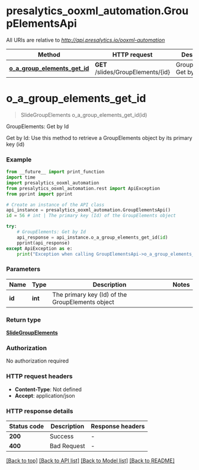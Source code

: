 # presalytics_ooxml_automation.GroupElementsApi

All URIs are relative to *http://api.presalytics.io/ooxml-automation*

Method | HTTP request | Description
------------- | ------------- | -------------
[**o_a_group_elements_get_id**](GroupElementsApi.md#o_a_group_elements_get_id) | **GET** /slides/GroupElements/{id} | GroupElements: Get by Id


# **o_a_group_elements_get_id**
> SlideGroupElements o_a_group_elements_get_id(id)

GroupElements: Get by Id

Get by Id: Use this method to retrieve a GroupElements object by its primary key (id)

### Example

```python
from __future__ import print_function
import time
import presalytics_ooxml_automation
from presalytics_ooxml_automation.rest import ApiException
from pprint import pprint

# Create an instance of the API class
api_instance = presalytics_ooxml_automation.GroupElementsApi()
id = 56 # int | The primary key (Id) of the GroupElements object

try:
    # GroupElements: Get by Id
    api_response = api_instance.o_a_group_elements_get_id(id)
    pprint(api_response)
except ApiException as e:
    print("Exception when calling GroupElementsApi->o_a_group_elements_get_id: %s\n" % e)
```

### Parameters

Name | Type | Description  | Notes
------------- | ------------- | ------------- | -------------
 **id** | **int**| The primary key (Id) of the GroupElements object | 

### Return type

[**SlideGroupElements**](SlideGroupElements.md)

### Authorization

No authorization required

### HTTP request headers

 - **Content-Type**: Not defined
 - **Accept**: application/json

### HTTP response details
| Status code | Description | Response headers |
|-------------|-------------|------------------|
**200** | Success |  -  |
**400** | Bad Request |  -  |

[[Back to top]](#) [[Back to API list]](../README.md#documentation-for-api-endpoints) [[Back to Model list]](../README.md#documentation-for-models) [[Back to README]](../README.md)

